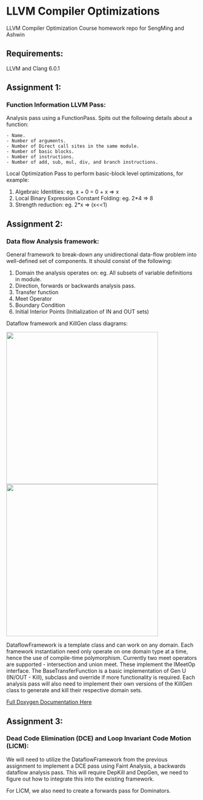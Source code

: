 # LLVM Compiler Optimizations
LLVM Compiler Optimization Course homework repo for SengMing and Ashwin

## Requirements:
LLVM and Clang 6.0.1

## Assignment 1:
### Function Information LLVM Pass:
Analysis pass using a FunctionPass. Spits out the following details about a function:
    
    - Name.
    - Number of arguments.
    - Number of Direct call sites in the same module.
    - Number of basic blocks.
    - Number of instructions.
    - Number of add, sub, mul, div, and branch instructions.

Local Optimization Pass to perform basic-block level optimizations, for example:
1) Algebraic Identities: eg. x + 0 = 0 + x => x
2) Local Binary Expression Constant Folding: eg. 2*4 => 8
3) Strength reduction: eg. 2*x => (x<<1)

## Assignment 2:
### Data flow Analysis framework:
General framework to break-down any unidirectional data-flow problem into well-defined set of components. It should consist of the following:
1) Domain the analysis operates on: eg. All subsets of variable definitions in module.
2) Direction, forwards or backwards analysis pass.
3) Transfer function
4) Meet Operator
5) Boundary Condition
6) Initial Interior Points (Initialization of IN and OUT sets)

Dataflow framework and KillGen class diagrams:

<div class="dfDocu">
    <div class="imgContainer">
        <img src="https://user-images.githubusercontent.com/18232502/78570355-dfdfd280-77f2-11ea-9e8d-2c86871e5ff0.png"         width="400">
    </div>
        <div class="imgContainer">
        <img src="https://user-images.githubusercontent.com/18232502/78570595-30573000-77f3-11ea-94db-1e7ad850ddfe.png"         width="400">
    </div>
</div>

DataflowFramework is a template class and can work on any domain. Each framework instantiation need only operate on one domain type at a time, hence the use of compile-time polymorphism. Currently two meet operators are supported - intersection and union meet. These implement the IMeetOp interface. The BaseTransferFunction is a basic implementation of Gen U (IN/OUT - Kill), subclass and override if more functionality is required. Each analysis pass will also need to implement their own versions of the KillGen class to generate and kill their respective domain sets.

[Full Doxygen Documentation Here](assignment2/SourceCode/Documentation/refman.pdf)

## Assignment 3:
### Dead Code Elimination (DCE) and Loop Invariant Code Motion (LICM):
We will need to utilize the DataflowFramework from the previous assignment to implement a DCE pass using Faint Analysis, a backwards dataflow analysis pass. This will require DepKill and DepGen, we need to figure out how to integrate this into the existing framework.

For LICM, we also need to create a forwards pass for Dominators.
